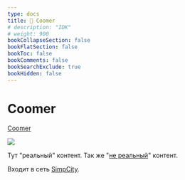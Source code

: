 ```yaml
---
type: docs
title: 🔷 Coomer
# description: "IDK"
# weight: 900
bookCollapseSection: false
bookFlatSection: false
bookToc: false
bookComments: false
bookSearchExclude: true
bookHidden: false
---
```


# Coomer

[Coomer](https://coomer.su/?nt)

![](@img/coomer-screenshot.jpg)

Тут "реальный" контент. Так же "[не реальный](../kemono)" контент.

Входит в сеть [SimpCity](../simpcity).

